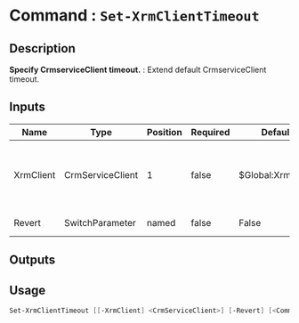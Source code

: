 ﻿# Command : `Set-XrmClientTimeout` 

## Description

**Specify CrmserviceClient timeout.** : Extend default CrmserviceClient timeout.

## Inputs

Name|Type|Position|Required|Default|Description
----|----|--------|--------|-------|-----------
XrmClient|CrmServiceClient|1|false|$Global:XrmClient|Xrm connector initialized to target instance. Use latest one by default. (CrmServiceClient)
Revert|SwitchParameter|named|false|False|Restore default timeout value.

## Outputs

## Usage

```Powershell 
Set-XrmClientTimeout [[-XrmClient] <CrmServiceClient>] [-Revert] [<CommonParameters>]
``` 


